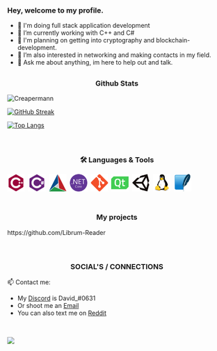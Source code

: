 ### <p align="left">Hey, welcome to my profile.</p>

- 🔨 I'm doing full stack application development
- 🔭 I’m currently working with C++ and C#
- 🤔 I'm planning on getting into cryptography and blockchain-development.
- 👯 I’m also interested in networking and making contacts in my field.
- 💬 Ask me about anything, im here to help out and talk.

##

<h3 align="center">Github Stats</h3>
<p align="left"> <img src="https://komarev.com/ghpvc/?username=Creapermann" alt="Creapermann" /> </p>

[![GitHub Streak](http://github-readme-streak-stats.herokuapp.com?user=Creapermann&theme=dark&background=000000)](https://git.io/streak-stats)

[![Top Langs](https://github-readme-stats.vercel.app/api/top-langs/?username=Creapermann&layout=compact&theme=vision-friendly-dark)](https://github.com/anuraghazra/github-readme-stats)

<br>

##
<h3 align="center">🛠 Languages & Tools</h3>
<div>
  <img src="https://github.com/devicons/devicon/blob/master/icons/cplusplus/cplusplus-plain.svg" title="C++" alt="C++" width="40" height="40"/>&nbsp;
  <img src="https://github.com/devicons/devicon/blob/master/icons/csharp/csharp-plain.svg" title="C#" alt="C#" width="40" height="40"/>&nbsp;
  <img src="https://github.com/devicons/devicon/blob/master/icons/cmake/cmake-original.svg" title="Cmake" alt="Cmake" width="40" height="40"/>&nbsp;
  <img src="https://github.com/devicons/devicon/blob/master/icons/dotnetcore/dotnetcore-original.svg" title=".NET-Core" alt=".NET-Core" width="40" height="40"/>&nbsp;
  <img src="https://github.com/devicons/devicon/blob/master/icons/git/git-original.svg" title="Git" alt="Git" width="40" height="40"/>&nbsp;
  <img src="https://github.com/devicons/devicon/blob/master/icons/qt/qt-original.svg" title="Qt" alt="Qt" width="40" height="40"/>&nbsp;
  <img src="https://github.com/devicons/devicon/blob/master/icons/unity/unity-original.svg" title="Unity" alt="Unity" width="40" height="40"/>&nbsp;
  <img src="https://github.com/devicons/devicon/blob/master/icons/linux/linux-original.svg" title="Linux" alt="Linux" width="40" height="40"/>&nbsp;
  <img src="https://github.com/devicons/devicon/blob/master/icons/sqlite/sqlite-original.svg" title="SQLite" alt="SQLite" width="40" height="40"/>&nbsp;
</div>
</br>


## <h3 align="center">My projects</h3>
<p>https://github.com/Librum-Reader</p>

</br>

## <h3 align="center">SOCIAL'S / CONNECTIONS</h3>

📫 Contact me:
- My [Discord](https://discord.com) is David_#0631
- Or shoot me an [Email](mailto:prtnprvtmail@protonmail.com)
- You can also text me on [Reddit](https://www.reddit.com/user/Creapermann)

##

<br>
<img src="https://i.giphy.com/media/KzJkzjggfGN5Py6nkT/200.webp" width="150" align="left">
